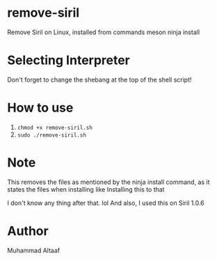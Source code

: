 # remove-siril
Remove Siril on Linux, installed from commands meson ninja install

# Selecting Interpreter
Don't forget to change the shebang at the top of the shell script!

# How to use
1. ```chmod +x remove-siril.sh```
2. ```sudo ./remove-siril.sh```

# Note
This removes the files as mentioned by the ninja install command, as it
states the files when installing like
Installing this to that

I don't know any thing after that. lol
And also, I used this on Siril 1.0.6

# Author
Muhammad Altaaf
